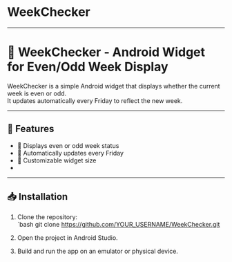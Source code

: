 # WeekChecker
---
# 📅 WeekChecker - Android Widget for Even/Odd Week Display

WeekChecker is a simple Android widget that displays whether the current week is even or odd.  
It updates automatically every Friday to reflect the new week.

---

## 🚀 Features

- 📆 Displays even or odd week status  
- 🔄 Automatically updates every Friday  
- 🎨 Customizable widget size
- 
---

## 📥 Installation

1. Clone the repository:  
   `bash
   git clone https://github.com/YOUR_USERNAME/WeekChecker.git

2. Open the project in Android Studio.


3. Build and run the app on an emulator or physical device.
